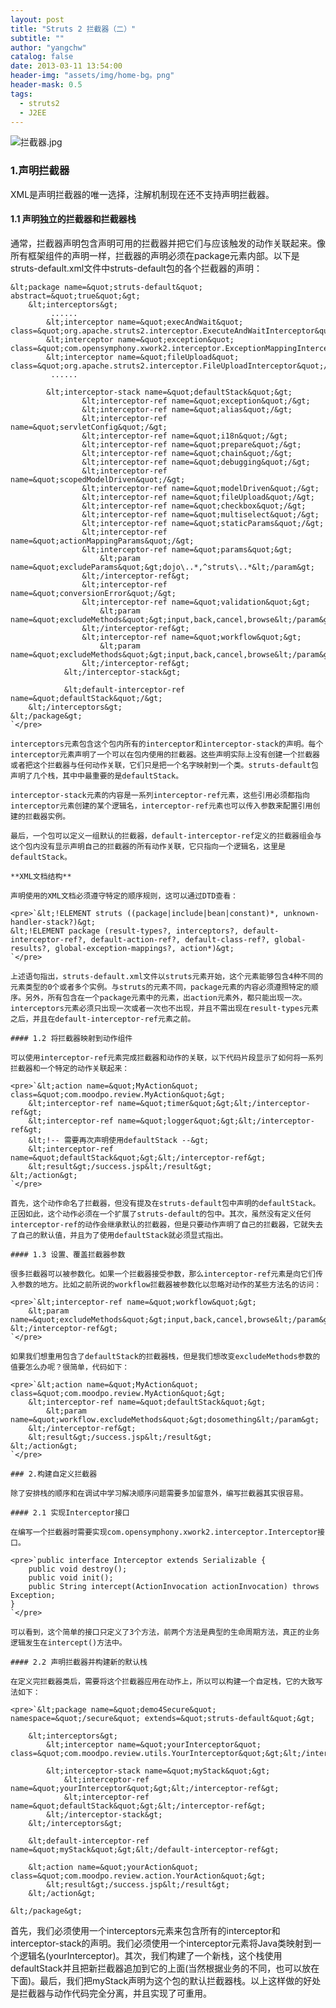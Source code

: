 ```yaml
---
layout: post
title: "Struts 2 拦截器（二）"
subtitle: ""
author: "yangchw"
catalog: false
date: 2013-03-11 13:54:00
header-img: "assets/img/home-bg。png"
header-mask: 0.5
tags:
  - struts2
  - J2EE
---
```


![拦截器.jpg](http://moodpo.com/usr/uploads/2014/01/2937986060.jpg "拦截器.jpg")

### 1.声明拦截器

XML是声明拦截器的唯一选择，注解机制现在还不支持声明拦截器。

#### 1.1 声明独立的拦截器和拦截器栈

通常，拦截器声明包含声明可用的拦截器并把它们与应该触发的动作关联起来。像所有框架组件的声明一样，拦截器的声明必须在package元素内部。以下是struts-default.xml文件中struts-default包的各个拦截器的声明：

    &lt;package name=&quot;struts-default&quot; abstract=&quot;true&quot;&gt;
        &lt;interceptors&gt;
             ......
            &lt;interceptor name=&quot;execAndWait&quot; class=&quot;org.apache.struts2.interceptor.ExecuteAndWaitInterceptor&quot;/&gt;
            &lt;interceptor name=&quot;exception&quot; class=&quot;com.opensymphony.xwork2.interceptor.ExceptionMappingInterceptor&quot;/&gt;
            &lt;interceptor name=&quot;fileUpload&quot; class=&quot;org.apache.struts2.interceptor.FileUploadInterceptor&quot;/&gt;
             ......

            &lt;interceptor-stack name=&quot;defaultStack&quot;&gt;
                    &lt;interceptor-ref name=&quot;exception&quot;/&gt;
                    &lt;interceptor-ref name=&quot;alias&quot;/&gt;
                    &lt;interceptor-ref name=&quot;servletConfig&quot;/&gt;
                    &lt;interceptor-ref name=&quot;i18n&quot;/&gt;
                    &lt;interceptor-ref name=&quot;prepare&quot;/&gt;
                    &lt;interceptor-ref name=&quot;chain&quot;/&gt;
                    &lt;interceptor-ref name=&quot;debugging&quot;/&gt;
                    &lt;interceptor-ref name=&quot;scopedModelDriven&quot;/&gt;
                    &lt;interceptor-ref name=&quot;modelDriven&quot;/&gt;
                    &lt;interceptor-ref name=&quot;fileUpload&quot;/&gt;
                    &lt;interceptor-ref name=&quot;checkbox&quot;/&gt;
                    &lt;interceptor-ref name=&quot;multiselect&quot;/&gt;
                    &lt;interceptor-ref name=&quot;staticParams&quot;/&gt;
                    &lt;interceptor-ref name=&quot;actionMappingParams&quot;/&gt;
                    &lt;interceptor-ref name=&quot;params&quot;&gt;
                        &lt;param name=&quot;excludeParams&quot;&gt;dojo\..*,^struts\..*&lt;/param&gt;
                    &lt;/interceptor-ref&gt;
                    &lt;interceptor-ref name=&quot;conversionError&quot;/&gt;
                    &lt;interceptor-ref name=&quot;validation&quot;&gt;
                        &lt;param name=&quot;excludeMethods&quot;&gt;input,back,cancel,browse&lt;/param&gt;
                    &lt;/interceptor-ref&gt;
                    &lt;interceptor-ref name=&quot;workflow&quot;&gt;
                        &lt;param name=&quot;excludeMethods&quot;&gt;input,back,cancel,browse&lt;/param&gt;
                    &lt;/interceptor-ref&gt;
                &lt;/interceptor-stack&gt;

                &lt;default-interceptor-ref name=&quot;defaultStack&quot;/&gt;
        &lt;/interceptors&gt;
    &lt;/package&gt;
    `</pre>

    interceptors元素包含这个包内所有的interceptor和interceptor-stack的声明。每个interceptor元素声明了一个可以在包内使用的拦截器。这些声明实际上没有创建一个拦截器或者把这个拦截器与任何动作关联，它们只是把一个名字映射到一个类。struts-default包声明了几个栈，其中中最重要的是defaultStack。

    interceptor-stack元素的内容是一系列interceptor-ref元素，这些引用必须都指向interceptor元素创建的某个逻辑名，interceptor-ref元素也可以传入参数来配置引用创建的拦截器实例。

    最后，一个包可以定义一组默认的拦截器，default-interceptor-ref定义的拦截器组会与这个包内没有显示声明自己的拦截器的所有动作关联，它只指向一个逻辑名，这里是defaultStack。

    **XML文档结构**

    声明使用的XML文档必须遵守特定的顺序规则，这可以通过DTD查看：

    <pre>`&lt;!ELEMENT struts ((package|include|bean|constant)*, unknown-handler-stack?)&gt;
    &lt;!ELEMENT package (result-types?, interceptors?, default-interceptor-ref?, default-action-ref?, default-class-ref?, global-results?, global-exception-mappings?, action*)&gt;
    `</pre>

    上述语句指出，struts-default.xml文件以struts元素开始，这个元素能够包含4种不同的元素类型的0个或者多个实例。与struts的元素不同，package元素的内容必须遵照特定的顺序。另外，所有包含在一个package元素中的元素，出action元素外，都只能出现一次。interceptors元素必须只出现一次或者一次也不出现，并且不需出现在result-types元素之后，并且在default-interceptor-ref元素之前。

    #### 1.2 将拦截器映射到动作组件

    可以使用interceptor-ref元素完成拦截器和动作的关联，以下代码片段显示了如何将一系列拦截器和一个特定的动作关联起来：

    <pre>`&lt;action name=&quot;MyAction&quot; class=&quot;com.moodpo.review.MyAction&quot;&gt;
        &lt;interceptor-ref name=&quot;timer&quot;&gt;&lt;/interceptor-ref&gt;
        &lt;interceptor-ref name=&quot;logger&quot;&gt;&lt;/interceptor-ref&gt;
        &lt;!-- 需要再次声明使用defaultStack --&gt;
        &lt;interceptor-ref name=&quot;defaultStack&quot;&gt;&lt;/interceptor-ref&gt;
        &lt;result&gt;/success.jsp&lt;/result&gt;
    &lt;/action&gt;
    `</pre>

    首先，这个动作命名了拦截器，但没有提及在struts-default包中声明的defaultStack。正因如此，这个动作必须在一个扩展了struts-default的包中。其次，虽然没有定义任何interceptor-ref的动作会继承默认的拦截器，但是只要动作声明了自己的拦截器，它就失去了自己的默认值，并且为了使用defaultStack就必须显式指出。

    #### 1.3 设置、覆盖拦截器参数

    很多拦截器可以被参数化。如果一个拦截器接受参数，那么interceptor-ref元素是向它们传入参数的地方。比如之前所说的workflow拦截器被参数化以忽略对动作的某些方法名的访问：

    <pre>`&lt;interceptor-ref name=&quot;workflow&quot;&gt;
        &lt;param name=&quot;excludeMethods&quot;&gt;input,back,cancel,browse&lt;/param&gt;
    &lt;/interceptor-ref&gt;
    `</pre>

    如果我们想重用包含了defaultStack的拦截器栈，但是我们想改变excludeMethods参数的值要怎么办呢？很简单，代码如下：

    <pre>`&lt;action name=&quot;MyAction&quot; class=&quot;com.moodpo.review.MyAction&quot;&gt;
        &lt;interceptor-ref name=&quot;defaultStack&quot;&gt;
            &lt;param name=&quot;workflow.excludeMethods&quot;&gt;dosomething&lt;/param&gt;
        &lt;/interceptor-ref&gt;
        &lt;result&gt;/success.jsp&lt;/result&gt;
    &lt;/action&gt;
    `</pre>

    ### 2.构建自定义拦截器

    除了安排栈的顺序和在调试中学习解决顺序问题需要多加留意外，编写拦截器其实很容易。

    #### 2.1 实现Interceptor接口

    在编写一个拦截器时需要实现com.opensymphony.xwork2.interceptor.Interceptor接口。

    <pre>`public interface Interceptor extends Serializable {
        public void destroy();
        public void init();
        public String intercept(ActionInvocation actionInvocation) throws Exception;
    }
    `</pre>

    可以看到，这个简单的接口只定义了3个方法，前两个方法是典型的生命周期方法，真正的业务逻辑发生在intercept()方法中。

    #### 2.2 声明拦截器并构建新的默认栈

    在定义完拦截器类后，需要将这个拦截器应用在动作上，所以可以构建一个自定栈，它的大致写法如下：

    <pre>`&lt;package name=&quot;demo4Secure&quot; namespace=&quot;/secure&quot; extends=&quot;struts-default&quot;&gt;

        &lt;interceptors&gt;
            &lt;interceptor name=&quot;yourInterceptor&quot; class=&quot;com.moodpo.review.utils.YourInterceptor&quot;&gt;&lt;/interceptor&gt;

            &lt;interceptor-stack name=&quot;myStack&quot;&gt;
                &lt;interceptor-ref name=&quot;yourInterceptor&quot;&gt;&lt;/interceptor-ref&gt;
                &lt;interceptor-ref name=&quot;defaultStack&quot;&gt;&lt;/interceptor-ref&gt;
            &lt;/interceptor-stack&gt;
        &lt;/interceptors&gt;

        &lt;default-interceptor-ref name=&quot;myStack&quot;&gt;&lt;/default-interceptor-ref&gt;

        &lt;action name=&quot;yourAction&quot; class=&quot;com.moodpo.review.action.YourAction&quot;&gt;
            &lt;result&gt;/success.jsp&lt;/result&gt;
        &lt;/action&gt;

    &lt;/package&gt;

首先，我们必须使用一个interceptors元素来包含所有的interceptor和interceptor-stack的声明。我们必须使用一个interceptor元素将Java类映射到一个逻辑名(yourInterceptor)。其次，我们构建了一个新栈，这个栈使用defaultStack并且把新拦截器追加到它的上面(当然根据业务的不同，也可以放在下面)。最后，我们把myStack声明为这个包的默认拦截器栈。以上这样做的好处是拦截器与动作代码完全分离，并且实现了可重用。